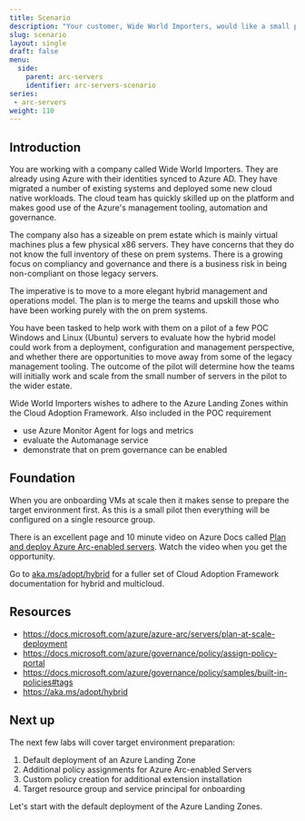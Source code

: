 ```yaml
---
title: Scenario
description: "Your customer, Wide World Importers, would like a small proof of concept before moving forward with a larger Azure Arc project. Get the background and their initial requirements."
slug: scenario
layout: single
draft: false
menu:
  side:
    parent: arc-servers
    identifier: arc-servers-scenario
series:
 - arc-servers
weight: 110
---
```


## Introduction

You are working with a company called Wide World Importers. They are already using Azure with their identities synced to Azure AD. They have migrated a number of existing systems and deployed some new cloud native workloads. The cloud team has quickly skilled up on the platform and makes good use of the Azure's management tooling, automation and governance.

The company also has a sizeable on prem estate which is mainly virtual machines plus a few physical x86 servers. They have concerns that they do not know the full inventory of these on prem systems. There is a growing focus on compliancy and governance and there is a business risk in being non-compliant on those legacy servers.

The imperative is to move to a more elegant hybrid management and operations model. The plan is to merge the teams and upskill those who have been working purely with the on prem systems.

You have been tasked to help work with them on a pilot of a few POC Windows and Linux (Ubuntu) servers to evaluate how the hybrid model could work from a deployment, configuration and management perspective, and whether there are opportunities to move away from some of the legacy management tooling. The outcome of the pilot will determine how the teams will initially work and scale from the small number of servers in the pilot to the wider estate.

Wide World Importers wishes to adhere to the Azure Landing Zones within the Cloud Adoption Framework. Also included in the POC requirement

* use Azure Monitor Agent for logs and metrics
* evaluate the Automanage service
* demonstrate that on prem governance can be enabled

## Foundation

When you are onboarding VMs at scale then it makes sense to prepare the target environment first. As this is a small pilot then everything will be configured on a single resource group.

There is an excellent page and 10 minute video on Azure Docs called [Plan and deploy Azure Arc-enabled servers](https://docs.microsoft.com/azure/azure-arc/servers/plan-at-scale-deployment). Watch the video when you get the opportunity.

Go to [aka.ms/adopt/hybrid](https://aka.ms/adopt/hybrid) for a fuller set of Cloud Adoption Framework documentation for hybrid and multicloud.

## Resources

* <https://docs.microsoft.com/azure/azure-arc/servers/plan-at-scale-deployment>
* <https://docs.microsoft.com/azure/governance/policy/assign-policy-portal>
* <https://docs.microsoft.com/azure/governance/policy/samples/built-in-policies#tags>
* <https://aka.ms/adopt/hybrid>

## Next up

The next few labs will cover target environment preparation:

1. Default deployment of an Azure Landing Zone
1. Additional policy assignments for Azure Arc-enabled Servers
1. Custom policy creation for additional extension installation
1. Target resource group and service principal for onboarding

Let's start with the default deployment of the Azure Landing Zones.
